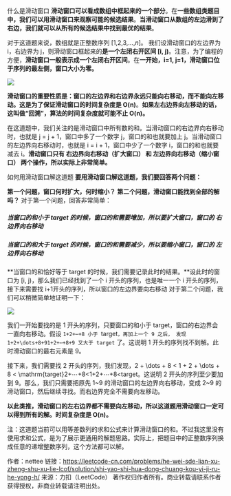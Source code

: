 什么是滑动窗口
    **滑动窗口可以看成数组中框起来的一个部分**。在**一些数组类题目中，我们可以用滑动窗口来观察可能的候选结果**。**当滑动窗口从数组的左边滑到了右边，我们就可以从所有的候选结果中找到最优的结果**。

   对于这道题来说，数组就是正整数序列 [1,2,3,…,*n*]。 我们设滑动窗口的左边界为 i，右边界为 j，则滑动窗口框起来的**是一个左闭右开区间 [i, j)**。注意，为了编程的方便，**滑动窗口一般表示成一个左闭右开区间**。在**一开始，i=1, j=1，滑动窗口位于序列的最左侧，窗口大小为零。**

![](https://pic.leetcode-cn.com/af4821c41d5b093e6a41ad5602208f9e7057cc1b002cd0053de71bc9a0e35b12.jpg)

   **滑动窗口的重要性质是：窗口的左边界和右边界永远只能向右移动，而不能向左移动。这是为了保证滑动窗口的时间复杂度是 O(n)**。**如果左右边界向左移动的话，这叫做“回溯”，算法的时间复杂度就可能不止 O(n)。**



   在这道题中，我们关注的是滑动窗口中所有数的和。当滑动窗口的右边界向右移动时，也就是 j = j + 1，窗口中多了一个数字 j，窗口的和也就要加上 j。当滑动窗口的左边界向右移动时，也就是 i = i + 1，窗口中少了一个数字 i，窗口的和也就要减去 i。**滑动窗口只有 右边界向右移动（扩大窗口） 和 左边界向右移动（缩小窗口） 两个操作，所以实际上非常简单。**



  如何用滑动窗口解这道题
**要用滑动窗口解这道题，我们要回答两个问题：**

**第一个问题，窗口何时扩大，何时缩小？**
**第二个问题，滑动窗口能找到全部的解吗？**
对于第一个问题，回答非常简单：

##### 当窗口的和小于 target 的时候，窗口的和需要增加，所以要扩大窗口，窗口的    右边界向右移动

##### 当窗口的和大于 target 的时候，窗口的和需要减少，所以要缩小窗口，窗口的    左边界向右移动

**当窗口的和恰好等于 target 的时候，我们需要记录此时的结果。**设此时的窗口为 [i, j)，那么我们已经找到了一个 i 开头的序列，也是唯一一个 i 开头的序列，接下来需要找 i+1开头的序列，所以窗口的左边界要向右移动
对于第二个问题，我们可以稍微简单地证明一下：

![](https://pic.leetcode-cn.com/728c705889a672d5a85709cb3fd157216bb1a41dc377dcc125818d9e18b8dd55.jpg)



我们一开始要找的是 1 开头的序列，只要窗口的和小于 target，窗口的右边界会一直向右移动。假设 `1+2+⋯+8 小于 `target`，再加上一个 9 之后， 发现 1+2+\dots+8+91+2+⋯+8+9 又大于 target`  了。这说明 1 开头的序列找不到解。此时滑动窗口的最右元素是 9。

接下来，我们需要找 2 开头的序列，我们发现，2 + \dots + 8 < 1 + 2 + \dots + 8 < \mathrm{target}2+⋯+8<1+2+⋯+8<target。这说明 2 开头的序列至少要加到 9。那么，我们只需要把原先 1~9 的滑动窗口的左边界向右移动，变成 2~9 的滑动窗口，然后继续寻找。而右边界完全不需要向左移动。

**以此类推，滑动窗口的左右边界都不需要向左移动，所以这道题用滑动窗口一定可以得到所有的解。时间复杂度是 O(n)。**

   注：这道题当前可以用等差数列的求和公式来计算滑动窗口的和。不过我这里没有使用求和公式，是为了展示更通用的解题思路。实际上，把题目中的正整数序列换成任意的递增整数序列，这个方法都可以解。

作者：nettee
链接：https://leetcode-cn.com/problems/he-wei-sde-lian-xu-zheng-shu-xu-lie-lcof/solution/shi-yao-shi-hua-dong-chuang-kou-yi-ji-ru-he-yong-h/
来源：力扣（LeetCode）
著作权归作者所有。商业转载请联系作者获得授权，非商业转载请注明出处。

